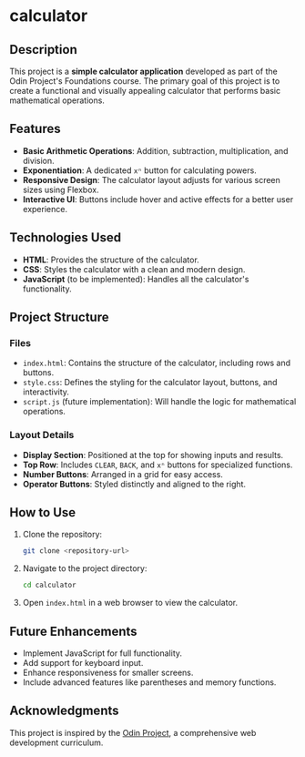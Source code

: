 # calculator

## Description

This project is a **simple calculator application** developed as part of the Odin Project's Foundations course. The primary goal of this project is to create a functional and visually appealing calculator that performs basic mathematical operations.

## Features

- **Basic Arithmetic Operations**: Addition, subtraction, multiplication, and division.
- **Exponentiation**: A dedicated `xⁿ` button for calculating powers.
- **Responsive Design**: The calculator layout adjusts for various screen sizes using Flexbox.
- **Interactive UI**: Buttons include hover and active effects for a better user experience.

## Technologies Used

- **HTML**: Provides the structure of the calculator.
- **CSS**: Styles the calculator with a clean and modern design.
- **JavaScript** (to be implemented): Handles all the calculator's functionality.

## Project Structure

### Files

- `index.html`: Contains the structure of the calculator, including rows and buttons.
- `style.css`: Defines the styling for the calculator layout, buttons, and interactivity.
- `script.js` (future implementation): Will handle the logic for mathematical operations.

### Layout Details

- **Display Section**: Positioned at the top for showing inputs and results.
- **Top Row**: Includes `CLEAR`, `BACK`, and `xⁿ` buttons for specialized functions.
- **Number Buttons**: Arranged in a grid for easy access.
- **Operator Buttons**: Styled distinctly and aligned to the right.

## How to Use

1. Clone the repository:
   ```bash
   git clone <repository-url>
   ```
2. Navigate to the project directory:
   ```bash
   cd calculator
   ```
3. Open `index.html` in a web browser to view the calculator.

## Future Enhancements

- Implement JavaScript for full functionality.
- Add support for keyboard input.
- Enhance responsiveness for smaller screens.
- Include advanced features like parentheses and memory functions.

## Acknowledgments

This project is inspired by the [Odin Project](https://www.theodinproject.com/), a comprehensive web development curriculum.

